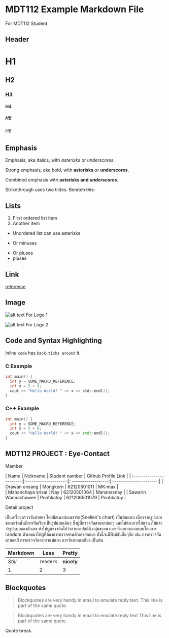 ﻿# MDT112 Example Markdown File
For MDT112 Student

## Header

# H1
## H2
### H3
#### H4
##### H5
###### H6

## Emphasis

Emphasis, aka italics, with *asterisks* or _underscores_.

Strong emphasis, aka bold, with **asterisks** or __underscores__.

Combined emphasis with **asterisks and _underscores_**.

Strikethrough uses two tildes. ~~Scratch this.~~

## Lists

1. First ordered list item
2. Another item

* Unordered list can use asterisks
- Or minuses
+ Or pluses
+ pluses

## Link

[reference](https://github.com/adam-p/markdown-here/wiki/Markdown-Cheatsheet)

## Image

![alt text For Logo 1][logo]

![alt text For Logo 2][logo]

[logo]: https://github.com/ruangrith-ri/MDT112-Example-Markdown-File/blob/master/images/icon48.png "Logo Title Text"

## Code and Syntax Highlighting

Inline `code` has `back-ticks around` it.

### C Example

```c
int main() {
  int y = SOME_MACRO_REFERENCE;
  int x = 5 + 6;
  cout << "Hello World! " << x << std::endl();
}
```

### C++ Example

```cpp
int main() {
  int y = SOME_MACRO_REFERENCE;
  int x = 5 + 6;
  cout << "Hello World! " << x << std::endl();
}
```

## MDT112 PROJECT : Eye-Contact

Mamber

|     Name                 | Nickname             | Student namber      |   Github Profile Link  |
| :-----------------------:|:--------------------:|: ------------------:|:----------------------:|
| Orawan onsang            | Mongkorn             | 62120501011         |   MK-max               |   
| Mananchaya srisai        | Nay                  | 62120501064         |   Mananssnay           |
| Sawarin Wannachawee      | Poohkatoy            | 621206501079        |   Poohkatoy            |

Detail project

เป็นเครื่องตรวจวัดสายตา โดยมีสเนลล์เลนชาร์ต(Snellen's chart) เป็นต้นแบบ เนื่องจากรูปแบบของชาร์ตนั้นมีการจัดเรียงเป็นรูปแบบเดิมๆ 
ซึ่งผู้ที่ตรวจวัดสายตาบ่อยๆ และไม่ต้องการใส่แว่น ก็มักจะจำรูปแบบของตัวเลข ทำให้ผูตรวจคิดไปว่าสายตาปกติดี
กลุ่มของพวกเราจึงอยากออกแบบโดยการ random ตัวเลขมาให้ผู้ที่ต้องการตรวจอ่านตัวเลขออกมา ทั้งนี้จะมีฟังก์ชันอื่นๆอีก เช่น การตรวจวัดตาบอดสี
การตรวจวัดอาการแพ้แสง การวัดสายตาเอียง เป็นต้น

Markdown | Less | Pretty
--- | --- | ---
*Still* | `renders` | **nicely**
1 | 2 | 3

## Blockquotes

> Blockquotes are very handy in email to emulate reply text.
> This line is part of the same quote.

> Blockquotes are very handy in email to emulate reply text
> This line is part of the same quote.

Quote break.